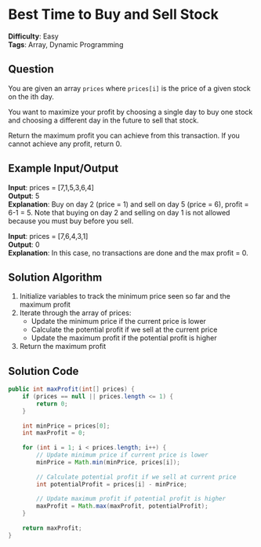 # Best Time to Buy and Sell Stock

**Difficulty**: Easy  
**Tags**: Array, Dynamic Programming

## Question
You are given an array `prices` where `prices[i]` is the price of a given stock on the ith day.

You want to maximize your profit by choosing a single day to buy one stock and choosing a different day in the future to sell that stock.

Return the maximum profit you can achieve from this transaction. If you cannot achieve any profit, return 0.

## Example Input/Output
**Input**: prices = [7,1,5,3,6,4]  
**Output**: 5  
**Explanation**: Buy on day 2 (price = 1) and sell on day 5 (price = 6), profit = 6-1 = 5.
Note that buying on day 2 and selling on day 1 is not allowed because you must buy before you sell.

**Input**: prices = [7,6,4,3,1]  
**Output**: 0  
**Explanation**: In this case, no transactions are done and the max profit = 0.

## Solution Algorithm
1. Initialize variables to track the minimum price seen so far and the maximum profit
2. Iterate through the array of prices:
   - Update the minimum price if the current price is lower
   - Calculate the potential profit if we sell at the current price
   - Update the maximum profit if the potential profit is higher
3. Return the maximum profit

## Solution Code
```java
public int maxProfit(int[] prices) {
    if (prices == null || prices.length <= 1) {
        return 0;
    }
    
    int minPrice = prices[0];
    int maxProfit = 0;
    
    for (int i = 1; i < prices.length; i++) {
        // Update minimum price if current price is lower
        minPrice = Math.min(minPrice, prices[i]);
        
        // Calculate potential profit if we sell at current price
        int potentialProfit = prices[i] - minPrice;
        
        // Update maximum profit if potential profit is higher
        maxProfit = Math.max(maxProfit, potentialProfit);
    }
    
    return maxProfit;
}
``` 